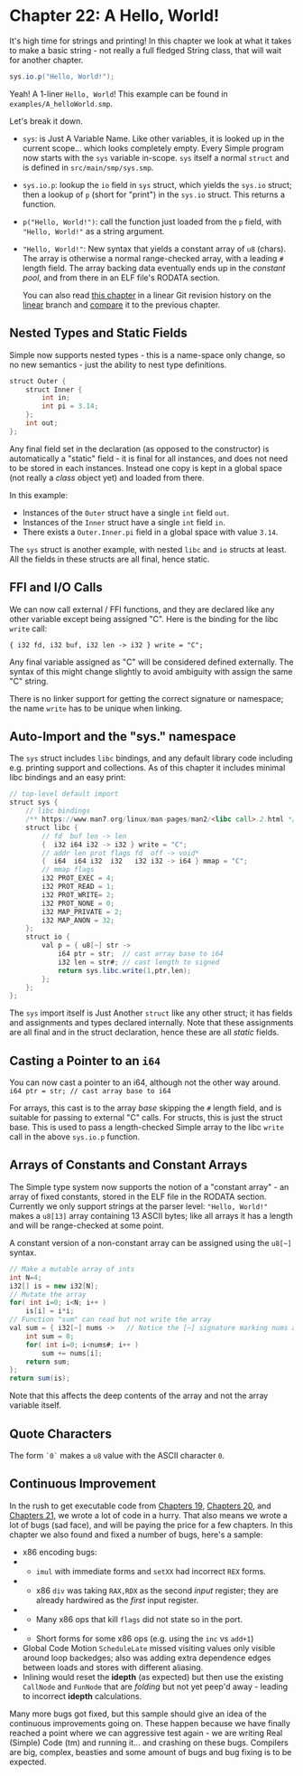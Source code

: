 # Chapter 22: A Hello, World!

It's high time for strings and printing!  In this chapter we look at what it
takes to make a basic string - not really a full fledged String class, that
will wait for another chapter.

```java
sys.io.p("Hello, World!");
```

Yeah!  A 1-liner `Hello, World`!  This example can be found in
`examples/A_helloWorld.smp`.


Let's break it down.

- `sys`: is Just A Variable Name.  Like other variables, it is looked up in the
  current scope... which looks completely empty.  Every Simple program now starts
  with the `sys` variable in-scope.  `sys` itself a normal `struct`
  and is defined in `src/main/smp/sys.smp`.
- `sys.io.p`: lookup the `io` field in `sys` struct, which yields the `sys.io`
  struct; then a lookup of `p` (short for "print") in the `sys.io` struct.
  This returns a function.
- `p("Hello, World!")`: call the function just loaded from the `p` field, with
   `"Hello, World!"` as a string argument.
- `"Hello, World!"`: New syntax that yields a constant array of `u8` (chars).
  The array is otherwise a normal range-checked array, with a leading `#`
  length field.  The array backing data eventually ends up in the *constant
  pool*, and from there in an ELF file's RODATA section.


    You can also read [this chapter](https://github.com/SeaOfNodes/Simple/tree/linear-chapter22) in a linear Git revision history on the [linear](https://github.com/SeaOfNodes/Simple/tree/linear) branch and [compare](https://github.com/SeaOfNodes/Simple/compare/linear-chapter21...linear-chapter22) it to the previous chapter.


## Nested Types and Static Fields

Simple now supports nested types - this is a name-space only change, so no new
semantics - just the ability to nest type definitions.

```java
struct Outer { 
    struct Inner {
        int in;
        int pi = 3.14;
    };
    int out;
};
```

Any final field set in the declaration (as opposed to the constructor) is
automatically a "static" field - it is final for all instances, and does not
need to be stored in each instances.  Instead one copy is kept in a global
space (not really a *class* object yet) and loaded from there.

In this example:
- Instances of the `Outer` struct have a single `int` field `out`.
- Instances of the `Inner` struct have a single `int` field `in`.
- There exists a `Outer.Inner.pi` field in a global space with value `3.14`.

The `sys` struct is another example, with nested `libc` and `io` structs at
least.  All the fields in these structs are all final, hence static.



## FFI and I/O Calls

We can now call external / FFI functions, and they are declared like any other
variable except being assigned "C".  Here is the binding for the libc `write`
call:

`{ i32 fd, i32 buf, i32 len -> i32 } write = "C";`

Any final variable assigned as "C" will be considered defined externally.  The
syntax of this might change slightly to avoid ambiguity with assign the same
"C" string.

There is no linker support for getting the correct signature or namespace; the
name `write` has to be unique when linking.


## Auto-Import and the "sys." namespace

The `sys` struct includes `libc` bindings, and any default library code
including e.g. printing support and collections.  As of this chapter it
includes minimal libc bindings and an easy print:

```java
// top-level default import
struct sys {
    // libc bindings
    /** https://www.man7.org/linux/man-pages/man2/<libc call>.2.html */
    struct libc {
        // fd  buf len -> len
        {  i32 i64 i32 -> i32 } write = "C";
        // addr len prot flags fd  off -> void*
        {  i64  i64 i32  i32   i32 i32 -> i64 } mmap = "C";
        // mmap flags
        i32 PROT_EXEC = 4;
        i32 PROT_READ = 1;
        i32 PROT_WRITE= 2;
        i32 PROT_NONE = 0;
        i32 MAP_PRIVATE = 2;
        i32 MAP_ANON = 32;
    };
    struct io {
        val p = { u8[~] str ->
            i64 ptr = str;  // cast array base to i64
            i32 len = str#; // cast length to signed
            return sys.libc.write(1,ptr,len);
        };
    };
};
```

The `sys` import itself is Just Another `struct` like any other struct; it has
fields and assignments and types declared internally.  Note that these
assignments are all final and in the struct declaration, hence these are all
*static* fields.


## Casting a Pointer to an `i64`

You can now cast a pointer to an i64, although not the other way around.
`i64 ptr = str; // cast array base to i64`

For arrays, this cast is to the array *base* skipping the `#` length field, and
is suitable for passing to external "C" calls.  For structs, this is just the
struct base.  This is used to pass a length-checked Simple array to the libc
`write` call in the above `sys.io.p` function.


## Arrays of Constants and Constant Arrays

The Simple type system now supports the notion of a "constant array" - an array
of fixed constants, stored in the ELF file in the RODATA section.  Currently we
only support strings at the parser level: `"Hello, World!"` makes a `u8[13]`
array containing 13 ASCII bytes; like all arrays it has a length and will be
range-checked at some point.

A constant version of a non-constant array can be assigned using the `u8[~]`
syntax.

```java
// Make a mutable array of ints
int N=4;
i32[] is = new i32[N];
// Mutate the array
for( int i=0; i<N; i++ )
    is[i] = i*i;
// Function "sum" can read but not write the array
val sum = { i32[~] nums ->   // Notice the [~] signature marking nums as immutable
    int sum = 0;
    for( int i=0; i<nums#; i++ )
        sum += nums[i];
    return sum;
};
return sum(is);
```

Note that this affects the deep contents of the array and not the array
variable itself.

## Quote Characters

The form  ``` `0` ``` makes a `u8` value with the ASCII character `0`.

## Continuous Improvement

In the rush to get executable code from 
[Chapters 19](https://github.com/SeaOfNodes/Simple/tree/linear-chapter19),
[Chapters 20](https://github.com/SeaOfNodes/Simple/tree/linear-chapter20), and
[Chapters 21](https://github.com/SeaOfNodes/Simple/tree/linear-chapter21), we
wrote a lot of code in a hurry.  That also means we wrote a lot of bugs (sad
face), and will be paying the price for a few chapters.  In this chapter we
also found and fixed a number of bugs, here's a sample:

- x86 encoding bugs:
- - `imul` with immediate forms and `setXX` had incorrect `REX` forms.
- - x86 `div` was taking `RAX,RDX` as the second *input* register; they are already 
    hardwired as the *first* input register.
- - Many x86 ops that kill `flags` did not state so in the port.
- - Short forms for some x86 ops (e.g. using the `inc` vs `add+1`)
- Global Code Motion `ScheduleLate` missed visiting values only visible around
  loop backedges; also was adding extra dependence edges between loads and
  stores with different aliasing.
- Inlining would reset the **idepth** (as expected) but then use the existing
  `CallNode` and `FunNode` that are *folding* but not yet peep'd away - leading
  to incorrect **idepth** calculations.
  
Many more bugs got fixed, but this sample should give an idea of the continuous
improvements going on.  These happen because we have finally reached a point
where we can aggressive test again - we are writing Real (Simple) Code (tm) and
running it... and crashing on these bugs.  Compilers are big, complex, beasties
and some amount of bugs and bug fixing is to be expected.
